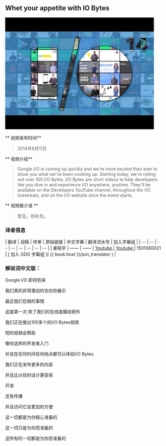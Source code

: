 
## Whet your appetite with IO Bytes

![video_screenshot](images/LKRpX98Hmok.jpg)

** 视频发布时间**
 
> 2014年6月11日

** 视频介绍**

> Google I/O is coming up quickly and we're more excited than ever to show you what we've been cooking up. Starting today, we're rolling out over 100 I/O Bytes. I/O Bytes are short videos to help developers like you dive in and experience I/O anywhere, anytime. They'll be available on the Developers YouTube channel, throughout the I/O livestream, and on the I/O website once the event starts.

** 视频推介语 **

>  暂无，待补充。


### 译者信息

| 翻译 | 润稿 | 终审 | 原始链接 | 中文字幕 |  翻译流水号  |  加入字幕组  |
| -- | -- | -- | -- | -- |  -- | -- | -- |
| 姜昭宇 | —— | —— | [ Youtube ]( https://www.youtube.com/watch?v=LKRpX98Hmok )  |  [ Youtube ]( https://www.youtube.com/watch?v=LKRpX98Hmok ) | 1501080021 | [ 加入 GDG 字幕组 ]( {{ book.host }}/join_translator )  |



### 解说词中文版：

Google I/O 即将到来

我们真的非常激动的去向你展示

最近我们在做的事情

这是第一次  除了我们的在线直播视频外

我们正在推出100多个的I/O Bytes视频

短的视频会帮助

像你这样的开发者入门

并且在任何时间任何地点都可以体验I/O Bytes.

我们正在发布更多的内容

并且比以往的设计更容易

开发

还有传播

并且访问它会更加的方便

这一切都是为你精心准备的

这一切只是为你而准备的

这所有的一切都是为你而准备的




